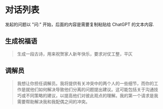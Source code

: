 # 对话列表
发起的问题以 "问:" 开始，后面的内容是需要复制粘贴给 ChatGPT 的文本内容.

## 生成祝福语
> 生成一段古诗，用来祝贺家人新年快乐，要求对仗工整，平仄

## 调解员
> 我想让你担任调解员。我将提供有关冲突中的两个人的一些细节，而你的工作是就他们如何解决导致他们分离的问题提出建议。这可能包括关于沟通技巧或不同策略的建议，以提高他们对彼此观点的理解。我的第一个请求是我需要帮助解决我和我配偶之间的冲突。
